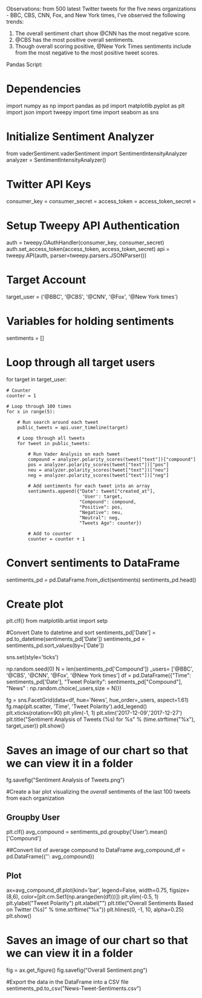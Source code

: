 Observations: from 500 latest Twitter tweets for the five news organizations - BBC, CBS, CNN, Fox, and New York times, I've observed the following trends:
1. The overall sentiment chart show @CNN has the most negative score.
2. @CBS has the most positive overall sentiments.
3. Though overall scoring positive, @New York Times sentiments include from the most negative to the most positive tweet scores.

Pandas Script:

# Dependencies
import numpy as np
import pandas as pd
import matplotlib.pyplot as plt
import json
import tweepy
import time
import seaborn as sns

# Initialize Sentiment Analyzer
from vaderSentiment.vaderSentiment import SentimentIntensityAnalyzer
analyzer = SentimentIntensityAnalyzer()

# Twitter API Keys
consumer_key = 
consumer_secret = 
access_token = 
access_token_secret = 

# Setup Tweepy API Authentication
auth = tweepy.OAuthHandler(consumer_key, consumer_secret)
auth.set_access_token(access_token, access_token_secret)
api = tweepy.API(auth, parser=tweepy.parsers.JSONParser())

# Target Account
target_user = ('@BBC', '@CBS', '@CNN', '@Fox', '@New York times')

# Variables for holding sentiments
sentiments = []

# Loop through all target users
for target in target_user:

    # Counter
    counter = 1

    # Loop through 100 times
    for x in range(5):

        # Run search around each tweet
        public_tweets = api.user_timeline(target)

        # Loop through all tweets
        for tweet in public_tweets:

            # Run Vader Analysis on each tweet
            compound = analyzer.polarity_scores(tweet["text"])["compound"]
            pos = analyzer.polarity_scores(tweet["text"])["pos"]
            neu = analyzer.polarity_scores(tweet["text"])["neu"]
            neg = analyzer.polarity_scores(tweet["text"])["neg"]

            # Add sentiments for each tweet into an array
            sentiments.append({"Date": tweet["created_at"], 
                                'User': target,
                               "Compound": compound,
                               "Positive": pos,
                               "Negative": neu,
                               "Neutral": neg,
                               "Tweets Ago": counter})
        
            # Add to counter 
            counter = counter + 1

# Convert sentiments to DataFrame
sentiments_pd = pd.DataFrame.from_dict(sentiments)
sentiments_pd.head()

# Create plot
plt.clf()
from matplotlib.artist import setp

#Convert Date to datetime and sort
sentiments_pd['Date'] = pd.to_datetime(sentiments_pd['Date'])
sentiments_pd = sentiments_pd.sort_values(by=['Date'])

sns.set(style='ticks')

np.random.seed(0)
N = len(sentiments_pd['Compound'])
_users= ['@BBC', '@CBS', '@CNN', '@Fox', '@New York times']
df = pd.DataFrame({"Time": sentiments_pd['Date'],
                   "Tweet Polarity": sentiments_pd["Compound"],
                   "News" : np.random.choice(_users,size = N)})

fg = sns.FacetGrid(data=df, hue='News', hue_order=_users, aspect=1.61)
fg.map(plt.scatter, 'Time', 'Tweet Polarity').add_legend()
plt.xticks(rotation=90)
plt.ylim(-1, 1)
plt.xlim('2017-12-09','2017-12-27')
plt.title("Sentiment Analysis of Tweets (%s) for %s" % (time.strftime("%x"), target_user))
plt.show()

# Saves an image of our chart so that we can view it in a folder
fg.savefig("Sentiment Analysis of Tweets.png")

#Create a bar plot visualizing the _overall_ sentiments of the last 100 tweets from each organization
## Groupby User
plt.clf()
avg_compound = sentiments_pd.groupby('User').mean()['Compound']

##Convert list of average compound to DataFrame
avg_compound_df = pd.DataFrame({'': avg_compound})

## Plot
ax=avg_compound_df.plot(kind='bar', legend=False, width=0.75, figsize=(8,6), color=[plt.cm.Set1(np.arange(len(df)))])
plt.ylim(-0.5, 1)
plt.ylabel("Tweet Polarity")
plt.xlabel("")
plt.title("Overall Sentiments Based on Twitter (%s)" % time.strftime("%x"))
plt.hlines(0, -1, 10, alpha=0.25)
plt.show()

# Saves an image of our chart so that we can view it in a folder
fig = ax.get_figure()
fig.savefig("Overall Sentiment.png")

#Export the data in the DataFrame into a CSV file
sentiments_pd.to_csv("News-Tweet-Sentiments.csv")